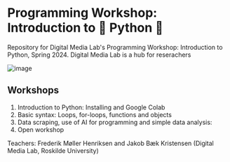 # Programming Workshop: Introduction to 🐍 Python 🐍
Repository for Digital Media Lab's Programming Workshop: Introduction to Python, Spring 2024. Digital Media Lab is a hub for reserachers 

![image](https://github.com/Frederikmh90/python_workshop/assets/67645182/2b683e5b-5967-4470-99fb-7e6d6928d9fb)


## Workshops
1) Introduction to Python: Installing and Google Colab
2) Basic syntax: Loops, for-loops, functions and objects
3) Data scraping, use of AI for programming and simple data analysis:
4) Open workshop

Teachers: Frederik Møller Henriksen and Jakob Bæk Kristensen
(Digital Media Lab, Roskilde University)

